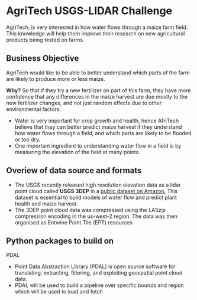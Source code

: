 <h1> AgriTech USGS-LIDAR Challenge </h2>
AgriTech, is very interested in how water flows through a maize farm field. This knowledge will help them improve their research on new agricultural products being tested on farms.

<h2> Business Objective </h2>
AgriTech would like to be able to better understand which parts of the farm are likely to produce more or less maize.

**Why?**
So that if they try a new fertilizer on part of this farm, they have more confidence that any differences in the maize harvest are due mostly to the new fertilizer changes, and not just random effects due to other environmental factors.  

* Water is very important for crop growth and health, hence AfriTech believe that they can better predict maize harvest if they understand how water flows through a field, and which parts are likely to be flooded or too dry. 
* One important ingredient to understanding water flow in a field is by measuring the elevation of the field at many points.

<h2> Overiew of data source and formats </h2>

* The USGS recently released high resolution elevation data as a lidar point cloud called **USGS 3DEP** in a [public dataset on Amazon.](https://registry.opendata.aws/usgs-lidar/) This dataset is essential to build models of water flow and predict plant health and maize harvest. 
* The 3DEP point cloud data was compressed using the LASzip compression encoding in the us-west-2 region. The data was then organised as Entwine Point Tile (EPT) resources

<h2> Python packages to build on </h2>

<hh3> PDAL </h3>
* Point Data Abstraction Library (PDAL) is open source software for translating, extracting, filtering, and exploiting geospatial point cloud data.
* PDAL will be used to build a pipeline over specific bounds and region which will be used to load and fetch 
